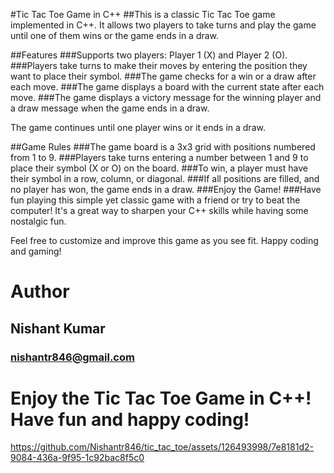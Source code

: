 #Tic Tac Toe Game in C++
##This is a classic Tic Tac Toe game implemented in C++. It allows two players to take turns and play the game until one of them wins or the game ends in a draw.

##Features
###Supports two players: Player 1 (X) and Player 2 (O).
###Players take turns to make their moves by entering the position they want to place their symbol.
###The game checks for a win or a draw after each move.
###The game displays a board with the current state after each move.
###The game displays a victory message for the winning player and a draw message when the game ends in a draw.


The game continues until one player wins or it ends in a draw.

##Game Rules
###The game board is a 3x3 grid with positions numbered from 1 to 9.
###Players take turns entering a number between 1 and 9 to place their symbol (X or O) on the board.
###To win, a player must have their symbol in a row, column, or diagonal.
###If all positions are filled, and no player has won, the game ends in a draw.
###Enjoy the Game!
###Have fun playing this simple yet classic game with a friend or try to beat the computer! It's a great way to sharpen your C++ skills while having some nostalgic fun.

Feel free to customize and improve this game as you see fit. Happy coding and gaming!

# Author
## Nishant Kumar
### nishantr846@gmail.com
# Enjoy the Tic Tac Toe Game in C++! Have fun and happy coding!

https://github.com/Nishantr846/tic_tac_toe/assets/126493998/7e8181d2-9084-436a-9f95-1c92bac8f5c0

